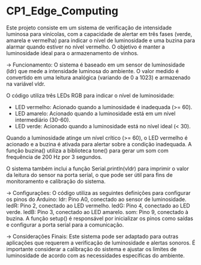 # CP1_Edge_Computing
Este projeto consiste em um sistema de verificação de intensidade luminosa para vinícolas, com a capacidade de alertar em três fases (verde, amarela e vermelha) para indicar o nível de luminosidade e uma buzina para alarmar quando estiver no nível vermelho. O objetivo é manter a luminosidade ideal para o armazenamento de vinhos.

-> Funcionamento:
O sistema é baseado em um sensor de luminosidade (ldr) que mede a intensidade luminosa do ambiente. O valor medido é convertido em uma leitura analógica (variando de 0 a 1023) e armazenado na variável vldr.

O código utiliza três LEDs RGB para indicar o nível de luminosidade:
- LED vermelho: Acionado quando a luminosidade é inadequada (>= 60).
- LED amarelo: Acionado quando a luminosidade está em um nível intermediário (30-60).
- LED verde: Acionado quando a luminosidade está no nível ideal (< 30).

Quando a luminosidade atinge um nível crítico (>= 60), o LED vermelho é acionado e a buzina é ativada para alertar sobre a condição inadequada. A função buzina() utiliza a biblioteca tone() para gerar um som com frequência de 200 Hz por 3 segundos.

O sistema também inclui a função Serial.println(vldr) para imprimir o valor da leitura do sensor na porta serial, o que pode ser útil para fins de monitoramento e calibração do sistema.

-> Configurações:
O código utiliza as seguintes definições para configurar os pinos do Arduino:
ldr: Pino A0, conectado ao sensor de luminosidade.
ledR: Pino 2, conectado ao LED vermelho.
ledG: Pino 4, conectado ao LED verde.
ledB: Pino 3, conectado ao LED amarelo.
som: Pino 9, conectado à buzina.
A função setup() é responsável por inicializar os pinos como saídas e configurar a porta serial para a comunicação.

-> Considerações Finais:
Este sistema pode ser adaptado para outras aplicações que requerem a verificação de luminosidade e alertas sonoros. É importante considerar a calibração do sistema e ajustar os limites de luminosidade de acordo com as necessidades específicas do ambiente.
